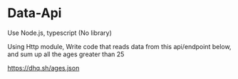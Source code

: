 # Data-Api

Use Node.js, typescript (No library)

Using Http module, Write code that reads data from this api/endpoint below, and sum up all the ages greater than 25

https://dhq.sh/ages.json
